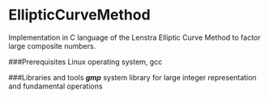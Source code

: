 # EllipticCurveMethod

Implementation in C language of the Lenstra Elliptic Curve Method to factor large composite numbers.

###Prerequisites
Linux operating system, gcc

###Libraries and tools
**_gmp_** system library for large integer representation and fundamental operations